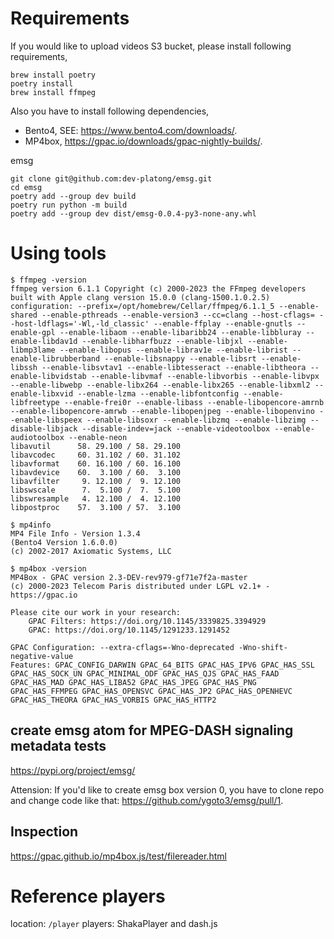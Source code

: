 # Requirements

If you would like to upload videos S3 bucket, please install following requirements,

```shell
brew install poetry
poetry install
brew install ffmpeg
```

Also you have to install following dependencies,

- Bento4, SEE: https://www.bento4.com/downloads/.
- MP4box, https://gpac.io/downloads/gpac-nightly-builds/.

emsg

```shell
git clone git@github.com:dev-platong/emsg.git
cd emsg
poetry add --group dev build
poetry run python -m build
poetry add --group dev dist/emsg-0.0.4-py3-none-any.whl
```

# Using tools

```shell
$ ffmpeg -version
ffmpeg version 6.1.1 Copyright (c) 2000-2023 the FFmpeg developers
built with Apple clang version 15.0.0 (clang-1500.1.0.2.5)
configuration: --prefix=/opt/homebrew/Cellar/ffmpeg/6.1.1_5 --enable-shared --enable-pthreads --enable-version3 --cc=clang --host-cflags= --host-ldflags='-Wl,-ld_classic' --enable-ffplay --enable-gnutls --enable-gpl --enable-libaom --enable-libaribb24 --enable-libbluray --enable-libdav1d --enable-libharfbuzz --enable-libjxl --enable-libmp3lame --enable-libopus --enable-librav1e --enable-librist --enable-librubberband --enable-libsnappy --enable-libsrt --enable-libssh --enable-libsvtav1 --enable-libtesseract --enable-libtheora --enable-libvidstab --enable-libvmaf --enable-libvorbis --enable-libvpx --enable-libwebp --enable-libx264 --enable-libx265 --enable-libxml2 --enable-libxvid --enable-lzma --enable-libfontconfig --enable-libfreetype --enable-frei0r --enable-libass --enable-libopencore-amrnb --enable-libopencore-amrwb --enable-libopenjpeg --enable-libopenvino --enable-libspeex --enable-libsoxr --enable-libzmq --enable-libzimg --disable-libjack --disable-indev=jack --enable-videotoolbox --enable-audiotoolbox --enable-neon
libavutil      58. 29.100 / 58. 29.100
libavcodec     60. 31.102 / 60. 31.102
libavformat    60. 16.100 / 60. 16.100
libavdevice    60.  3.100 / 60.  3.100
libavfilter     9. 12.100 /  9. 12.100
libswscale      7.  5.100 /  7.  5.100
libswresample   4. 12.100 /  4. 12.100
libpostproc    57.  3.100 / 57.  3.100
```

```shell
$ mp4info
MP4 File Info - Version 1.3.4
(Bento4 Version 1.6.0.0)
(c) 2002-2017 Axiomatic Systems, LLC
```

```shell
$ mp4box -version
MP4Box - GPAC version 2.3-DEV-rev979-gf71e7f2a-master
(c) 2000-2023 Telecom Paris distributed under LGPL v2.1+ - https://gpac.io

Please cite our work in your research:
	GPAC Filters: https://doi.org/10.1145/3339825.3394929
	GPAC: https://doi.org/10.1145/1291233.1291452

GPAC Configuration: --extra-cflags=-Wno-deprecated -Wno-shift-negative-value
Features: GPAC_CONFIG_DARWIN GPAC_64_BITS GPAC_HAS_IPV6 GPAC_HAS_SSL GPAC_HAS_SOCK_UN GPAC_MINIMAL_ODF GPAC_HAS_QJS GPAC_HAS_FAAD GPAC_HAS_MAD GPAC_HAS_LIBA52 GPAC_HAS_JPEG GPAC_HAS_PNG GPAC_HAS_FFMPEG GPAC_HAS_OPENSVC GPAC_HAS_JP2 GPAC_HAS_OPENHEVC GPAC_HAS_THEORA GPAC_HAS_VORBIS GPAC_HAS_HTTP2
```

## create emsg atom for MPEG-DASH signaling metadata tests

https://pypi.org/project/emsg/

Attension: If you'd like to create emsg box version 0, you have to clone repo and change code like that: https://github.com/ygoto3/emsg/pull/1.

## Inspection

https://gpac.github.io/mp4box.js/test/filereader.html

# Reference players

location: `/player` 
players: ShakaPlayer and dash.js
